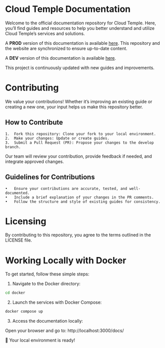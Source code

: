 # Cloud Temple Documentation

Welcome to the official documentation repository for Cloud Temple. 
Here, you’ll find guides and resources to help you better understand and utilize Cloud Temple’s services and solutions.

A __PROD__ version of this documentation is available [here](https://docs.cloud-temple.com). This repository and the website are synchronized to ensure up-to-date content.

A __DEV__ version of this documentation is available [here](https://cloud-temple.github.io/docs/docs/home).

This project is continuously updated with new guides and improvements.

# Contributing
We value your contributions! Whether it’s improving an existing guide or creating a new one, your input helps us make this repository better.

## How to Contribute

	1.	Fork this repository: Clone your fork to your local environment.
	2.	Make your changes: Update or create guides.
	3.	Submit a Pull Request (PR): Propose your changes to the develop branch.

Our team will review your contribution, provide feedback if needed, and integrate approved changes.

## Guidelines for Contributions

	•	Ensure your contributions are accurate, tested, and well-documented.
	•	Include a brief explanation of your changes in the PR comments.
	•	Follow the structure and style of existing guides for consistency.

# Licensing

By contributing to this repository, you agree to the terms outlined in the LICENSE file.

# Working Locally with Docker

To get started, follow these simple steps:

1. Navigate to the Docker directory:
```bash
cd docker
```

2. Launch the services with Docker Compose:
```bash
docker compose up
```

3. Access the documentation locally:

Open your browser and go to: http://localhost:3000/docs/


🎉 Your local environment is ready!
